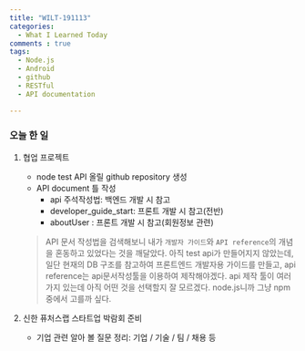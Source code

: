 ```yaml
---
title: "WILT-191113"
categories:
  - What I Learned Today
comments : true
tags:
  - Node.js
  - Android
  - github
  - RESTful
  - API documentation

---
```


### 오늘 한 일

1. 협업 프로젝트
    - node test API 올릴 github repository 생성
    - API document 틀 작성
      - api 주석작성법: 백엔드 개발 시 참고
      - developer_guide_start: 프론트 개발 시 참고(전반)
      - aboutUser : 프론트 개발 시 참고(회원정보 관련)
    >API 문서 작성법을 검색해보니 내가 `개발자 가이드`와 `API reference`의 개념을 혼동하고 있었다는 것을 깨달았다. 아직 test api가 만들어지지 않았는데, 일단 현재의 DB 구조를 참고하여 프론트엔드 개발자용 가이드를 만들고, api reference는 api문서작성툴을 이용하여 제작해야겠다. api 제작 툴이 여러가지 있는데 아직 어떤 것을 선택할지 잘 모르겠다. node.js니까 그냥 npm 중에서 고를까 싶다.

2. 신한 퓨처스랩 스타트업 박람회 준비
    - 기업 관련 알아 볼 질문 정리: 기업 / 기술 / 팀 / 채용 등<br>



[생활코딩]: https://opentutorials.org/course/3332
[제로초]: https://www.zerocho.com/category/NodeJS/post/593a487c2ed1da0018cff95d
[알기쉬운블록체인]: http://www.kmooc.kr/courses/course-v1:SJCU+SJCU01+2019_2/course/
[gitpage.Markdown.table]: https://help.github.com/en/github/writing-on-github/organizing-information-with-tables "깃허브 도움말 참고"



